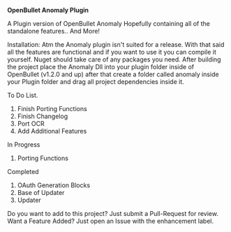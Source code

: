 **OpenBullet Anomaly Plugin**

A Plugin version of OpenBullet Anomaly Hopefully containing all of the standalone features.. And More!

Installation: Atm the Anomaly plugin isn't suited for a release. With that said all the features are functional and if you want to use it you can compile it yourself. Nuget should take care of any packages you need. 
After building the project place the Anomaly Dll into your plugin folder inside of OpenBullet (v1.2.0 and up) after that create a folder called anomaly inside your Plugin folder and drag all project dependencies inside it. 

To Do List.
1) Finish Porting Functions
2) Finish Changelog
3) Port OCR
4) Add Additional Features

In Progress
1) Porting Functions

Completed
1) OAuth Generation Blocks
2) Base of Updater
3) Updater

Do you want to add to this project? Just submit a Pull-Request for review.
Want a Feature Added? Just open an Issue with the enhancement label.
